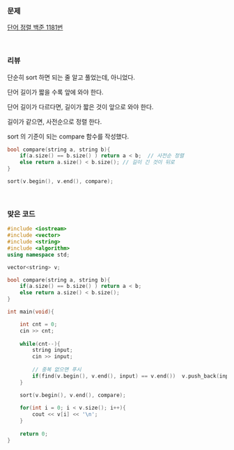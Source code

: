 ### 문제

[단어 정렬  백준  1181번](https://www.acmicpc.net/problem/1181)

</br>

### 리뷰

단순히 sort 하면 되는 줄 알고 풀었는데, 아니었다. 

단어 길이가 짧을 수록 앞에 와야 한다. 

단어 길이가 다르다면, 길이가 짧은 것이 앞으로 와야 한다. 

길이가 같으면, 사전순으로 정렬 한다. 

sort 의 기준이 되는 compare 함수를 작성했다. 

```c++
bool compare(string a, string b){
	if(a.size() == b.size() ) return a < b;  // 사전순 정렬 
	else return a.size() < b.size(); // 길이 긴 것이 뒤로 
}

sort(v.begin(), v.end(), compare);
```



</br>

### 맞은 코드 

```c++
#include <iostream>
#include <vector>
#include <string> 
#include <algorithm> 
using namespace std;

vector<string> v;

bool compare(string a, string b){
	if(a.size() == b.size() ) return a < b;
	else return a.size() < b.size();
}

int main(void){

 	int cnt = 0;
	cin >> cnt;
	
	while(cnt--){
		string input;
		cin >> input;
		
		// 중복 없으면 푸시  
		if(find(v.begin(), v.end(), input) == v.end())	v.push_back(input); 	
	} 

	sort(v.begin(), v.end(), compare);
	
	for(int i = 0; i < v.size(); i++){
		cout << v[i] << '\n';
	}
	
	return 0;
} 
```

</br>

